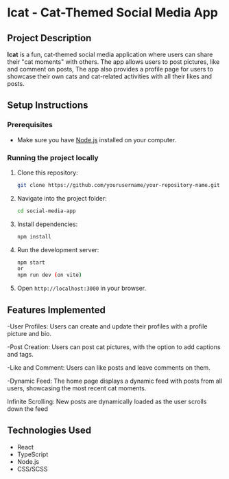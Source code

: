 # Icat - Cat-Themed Social Media App


## Project Description
**Icat** is a fun, cat-themed social media application where users can share their "cat moments" with others. The app allows users to post pictures, like and comment on posts, The app also provides a profile page for users to showcase their own cats and cat-related activities with all their likes and posts.

## Setup Instructions
### Prerequisites
- Make sure you have [Node.js](https://nodejs.org/) installed on your computer.

### Running the project locally
1. Clone this repository:
    ```bash
    git clone https://github.com/yourusername/your-repository-name.git
    ```

2. Navigate into the project folder:
    ```bash
    cd social-media-app
    ```

3. Install dependencies:
    ```bash
    npm install
    ```

4. Run the development server:
    ```bash
    npm start
    or
    npm run dev (on vite)
    ```

5. Open `http://localhost:3000` in your browser.

## Features Implemented
-User Profiles: Users can create and update their profiles with a profile picture and bio.

-Post Creation: Users can post cat pictures, with the option to add captions and tags.

-Like and Comment: Users can like posts and leave comments on them.

-Dynamic Feed: The home page displays a dynamic feed with posts from all users, showcasing the most recent cat moments.

Infinite Scrolling: New posts are dynamically loaded as the user scrolls down the feed

## Technologies Used
- React
- TypeScript
- Node.js
- CSS/SCSS

